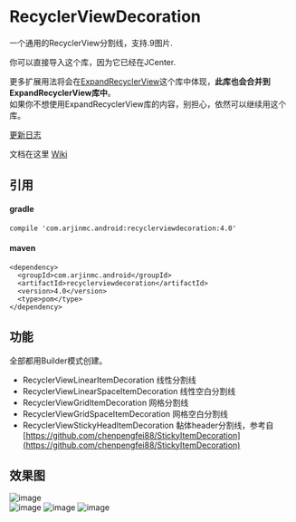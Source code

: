 # RecyclerViewDecoration
一个通用的RecyclerView分割线，支持.9图片.

你可以直接导入这个库，因为它已经在JCenter.

更多扩展用法将会在[ExpandRecyclerView](https://github.com/arjinmc/ExpandRecyclerView)这个库中体现，<strong>此库也会合并到ExpandRecyclerView库中</strong>。  
如果你不想使用ExpandRecyclerView库的内容，别担心，依然可以继续用这个库。

[更新日志](NEWS_CN.md)

文档在这里 [Wiki](https://github.com/arjinmc/RecyclerViewDecoration/wiki)  

## 引用

#### gradle
```code
compile 'com.arjinmc.android:recyclerviewdecoration:4.0'
```
#### maven
```code
<dependency>
  <groupId>com.arjinmc.android</groupId>
  <artifactId>recyclerviewdecoration</artifactId>
  <version>4.0</version>
  <type>pom</type>
</dependency>
```

## 功能

全部都用Builder模式创建。

* RecyclerViewLinearItemDecoration 线性分割线
* RecyclerViewLinearSpaceItemDecoration 线性空白分割线
* RecyclerViewGridItemDecoration 网格分割线
* RecyclerViewGridSpaceItemDecoration 网格空白分割线
* RecyclerViewStickyHeadItemDecoration 黏体header分割线，参考自 [https://github.com/chenpengfei88/StickyItemDecoration](https://github.com/chenpengfei88/StickyItemDecoration)

## 效果图
![image](https://github.com/arjinmc/RecyclerViewDecoration/blob/master/images/device-2015-12-02-111504.png)  
![image](https://github.com/arjinmc/RecyclerViewDecoration/blob/master/images/device-2015-11-30-155050.png)
![image](https://github.com/arjinmc/RecyclerViewDecoration/blob/master/images/device-2015-11-30-154937.png)
![image](https://github.com/arjinmc/RecyclerViewDecoration/blob/master/images/device-2015-11-30-155157.png)

